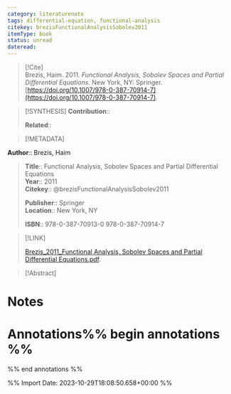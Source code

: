 ```yaml
---
category: literaturenote
tags: differential-equation, functional-analysis
citekey: brezisFunctionalAnalysisSobolev2011
itemType: book
status: unread  
dateread:  
---
```


> [!Cite]  
> Brezis, Haim. 2011. _Functional Analysis, Sobolev Spaces and Partial Differential Equations_. New York, NY: Springer. [https://doi.org/10.1007/978-0-387-70914-7](https://doi.org/10.1007/978-0-387-70914-7).

> [!SYNTHESIS] 
>**Contribution**::
>
>**Related**:: 
>

> [!METADATA]  
>
**Author**:: Brezis, Haim<br>
> **Title**:: Functional Analysis, Sobolev Spaces and Partial Differential Equations    
> **Year**:: 2011     
> **Citekey**:: @brezisFunctionalAnalysisSobolev2011    
>    
>    
>     
>    
>**Publisher**:: Springer    
>**Location**:: New York, NY     
>    
>    
>**ISBN**:: 978-0-387-70913-0 978-0-387-70914-7

> [!LINK] 
>
> [Brezis_2011_Functional Analysis, Sobolev Spaces and Partial Differential Equations.pdf](file:///Users/steven/Library/CloudStorage/GoogleDrive-steven.golovkine@ul.ie/My%20Drive/bibliography/Springer/2011/Brezis_2011_Functional%20Analysis,%20Sobolev%20Spaces%20and%20Partial%20Differential%20Equations2.pdf).

>[!Abstract]
>>


# Notes<br>
# Annotations%% begin annotations %%  
 
  
%% end annotations %%

%% Import Date: 2023-10-29T18:08:50.658+00:00 %%

